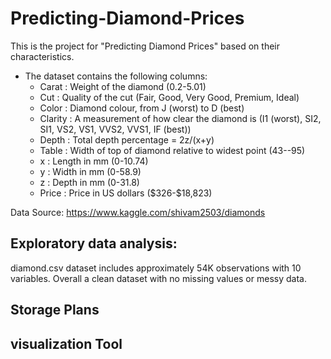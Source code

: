 # Predicting-Diamond-Prices
This is the project for "Predicting Diamond Prices" based on their characteristics.

* The dataset contains the following columns:
   * Carat : Weight of the diamond (0.2-5.01)
   * Cut : Quality of the cut (Fair, Good, Very Good, Premium, Ideal)
   * Color : Diamond colour, from J (worst) to D (best)
   * Clarity : A measurement of how clear the diamond is (I1 (worst), SI2, SI1, VS2, VS1, VVS2, VVS1, IF (best))
   * Depth : Total depth percentage = 2z/(x+y)
   * Table : Width of top of diamond relative to widest point (43--95)
   * x : Length in mm (0-10.74)
   * y : Width in mm (0-58.9)
   * z : Depth in mm (0-31.8)
   * Price : Price in US dollars (\$326-\$18,823)

   

Data Source:
   https://www.kaggle.com/shivam2503/diamonds
   
   
## Exploratory data analysis:

diamond.csv dataset includes approximately 54K observations with 10 variables. Overall a clean dataset with no missing values or messy data.


## Storage Plans


## visualization Tool
